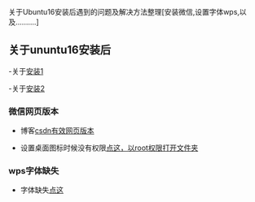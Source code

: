 关于Ubuntu16安装后遇到的问题及解决方法整理[安装微信,设置字体wps,以及..........]


## 关于ununtu16安装后
-关于[安装1](https://jingyan.baidu.com/article/3c48dd348bc005e10be358eb.html)

-关于[安装2](https://zhuanlan.zhihu.com/p/61363318)
### 微信网页版本

- 博客[csdn有效网页版本](https://blog.csdn.net/ma_cainiao_ming/article/details/95969653)

- 设置桌面图标时候没有权限[点这，以root权限打开文件夹](http://blog.bossma.cn/mono-2/ubuntu-application-launcher-has-not-been-marked-as-trusted-solution/)

### wps字体缺失
- 字体缺失[点这](https://blog.csdn.net/u010652906/article/details/51809174)


